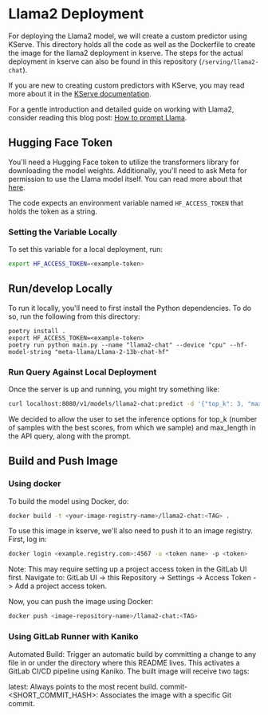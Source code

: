 # Llama2 Deployment

For deploying the Llama2 model, we will create a custom predictor using KServe.
This directory holds all the code as well as the Dockerfile to create
the image for the llama2 deployment in kserve.
The steps for the actual deployment in kserve can also be found in this repository
(`/serving/llama2-chat`).

If you are new to creating custom predictors with KServe, you may read more about it in the [KServe documentation](https://kserve.github.io/website/0.8/modelserving/v1beta1/custom/custom_model/).

For a gentle introduction and detailed guide on working with Llama2, consider reading this blog post: [How to prompt Llama](https://replicate.com/blog/how-to-prompt-llama).

## Hugging Face Token

You'll need a Hugging Face token to utilize the transformers library for downloading
the model weights. Additionally, you'll need to ask Meta for permission to use the
Llama model itself. You can read more about that [here](https://huggingface.co/blog/llama2).

The code expects an environment variable named `HF_ACCESS_TOKEN` that holds the token as a string.

### Setting the Variable Locally

To set this variable for a local deployment, run:
```sh
export HF_ACCESS_TOKEN=<example-token>
```

## Run/develop Locally

To run it locally, you'll need to first install the Python dependencies. To
do so, run the following from this directory:
```
poetry install .
export HF_ACCESS_TOKEN=<example-token>
poetry run python main.py --name "llama2-chat" --device "cpu" --hf-model-string "meta-llama/Llama-2-13b-chat-hf"
```

### Run Query Against Local Deployment

Once the server is up and running, you might try something like:
```sh
curl localhost:8080/v1/models/llama2-chat:predict -d '{"top_k": 3, "max_length": 200, "instances": ["Why is MLOps so important?"]}'
```
We decided to allow the user to set the inference options for top_k (number of
samples with the best scores, from which we sample) and max_length in the API query, along with the prompt.

## Build and Push Image

### Using docker
To build the model using Docker, do:
```sh
docker build -t <your-image-registry-name>/llama2-chat:<TAG> .
```

To use this image in kserve, we'll also need to push it to an image registry.
First, log in:
```sh
docker login <example.registry.com>:4567 -u <token name> -p <token>
```

Note: This may require setting up a project access token in the GitLab UI first.
Navigate to: GitLab UI -> this Repository -> Settings -> Access Token -> Add a project access token.

Now, you can push the image using Docker:
```sh
docker push <image-repository-name>/llama2-chat:<TAG>
```

### Using GitLab Runner with Kaniko
Automated Build: Trigger an automatic build by committing a change to
any file in or under the directory where this README lives. This activates
a GitLab CI/CD pipeline using Kaniko. The built image will receive two tags:

latest: Always points to the most recent build.
commit-<SHORT_COMMIT_HASH>: Associates the image with a specific
Git commit.

